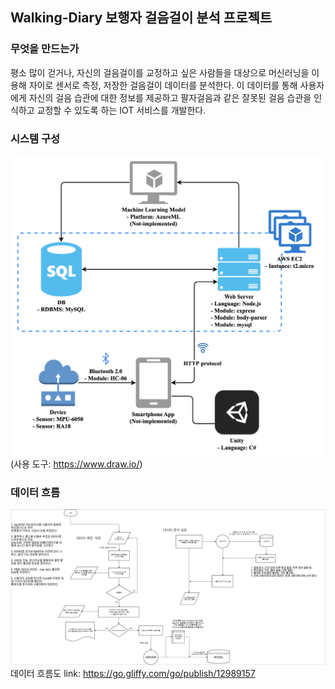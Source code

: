 ## Walking-Diary 보행자 걸음걸이 분석 프로젝트
### 무엇을 만드는가

평소 많이 걷거나, 자신의 걸음걸이를 교정하고 싶은 사람들을 대상으로 머신러닝을 이용해 자이로 센서로 측정, 저장한 걸음걸이 데이터를 분석한다. 이 데이터를 통해 사용자에게 자신의 걸음 습관에 대한 정보를 제공하고 팔자걸음과 같은 잘못된 걸음 습관을 인식하고 교정할 수 있도록 하는 IOT 서비스를 개발한다.

### 시스템 구성
![Alt text](/img/system_view_v3.png)  
(사용 도구: <https://www.draw.io/>)

### 데이터 흐름
![Alt text](/img/data_flowchart.PNG)  
데이터 흐름도 link: <https://go.gliffy.com/go/publish/12989157>  
